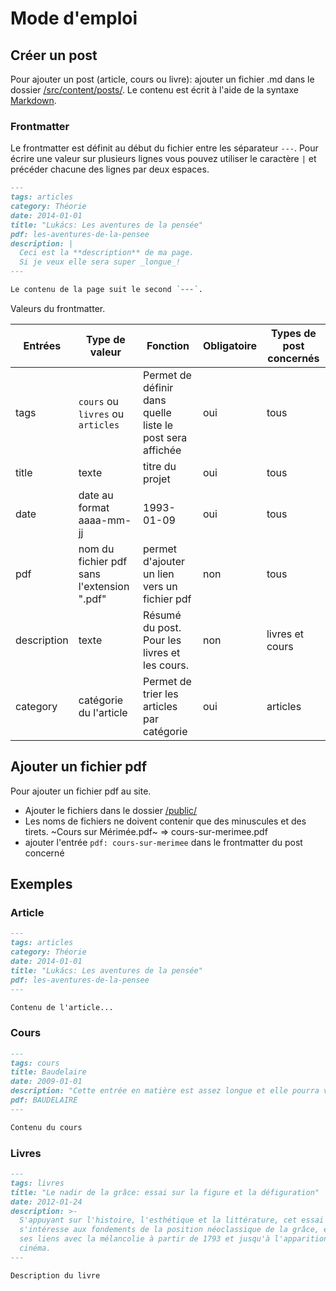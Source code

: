# Mode d'emploi

## Créer un post

Pour ajouter un post (article, cours ou livre): ajouter un fichier .md dans le dossier [/src/content/posts/](/src/content/posts/).
Le contenu est écrit à l'aide de la syntaxe [Markdown](https://www.markdownguide.org/cheat-sheet/). 

### Frontmatter

Le frontmatter est définit au début du fichier entre les séparateur `---`.
Pour écrire une valeur sur plusieurs lignes vous pouvez utiliser le caractère `|` et précéder chacune des lignes par deux espaces.

```md
---
tags: articles
category: Théorie
date: 2014-01-01
title: "Lukács: Les aventures de la pensée"
pdf: les-aventures-de-la-pensee
description: |
  Ceci est la **description** de ma page.
  Si je veux elle sera super _longue_!
---

Le contenu de la page suit le second `---`.
```

Valeurs du frontmatter.

| Entrées     | Type de valeur                             | Fonction                                                  | Obligatoire | Types de post concernés |
| ----------- | ------------------------------------------ | --------------------------------------------------------- | ----------- | ----------------------- |
| tags        | `cours` ou `livres` ou `articles`          | Permet de définir dans quelle liste le post sera affichée | oui         | tous                    |
| title       | texte                                      | titre du projet                                           | oui         | tous                    |
| date        | date au format aaaa-mm-jj                  | 1993-01-09                                                | oui         | tous                    |
| pdf         | nom du fichier pdf sans l'extension ".pdf" | permet d'ajouter un lien vers un fichier pdf              | non         | tous                    |
| description | texte                                      | Résumé du post. Pour les livres et les cours.             | non         | livres et cours         |
| category    | catégorie du l'article                     | Permet de trier les articles par catégorie                | oui         | articles                |

## Ajouter un fichier pdf

Pour ajouter un fichier pdf au site.

- Ajouter le fichiers dans le dossier [/public/](/public/)
- Les noms de fichiers ne doivent contenir que des minuscules et des tirets. ~Cours sur Mérimée.pdf~ => cours-sur-merimee.pdf
- ajouter l'entrée `pdf: cours-sur-merimee` dans le frontmatter du post concerné

## Exemples

### Article

```md
---
tags: articles
category: Théorie
date: 2014-01-01
title: "Lukács: Les aventures de la pensée"
pdf: les-aventures-de-la-pensee
---

Contenu de l'article...
```

### Cours

```md
---
tags: cours
title: Baudelaire
date: 2009-01-01
description: "Cette entrée en matière est assez longue et elle pourra vous sembler parfois éloignée du sujet – je pense en particulier au développement sur la perspective et au développement sur Les Grotesques de Gautier, qui me semblent pourtant très utiles et même nécessaires."
pdf: BAUDELAIRE
---

Contenu du cours
```

### Livres

```md
---
tags: livres
title: "Le nadir de la grâce: essai sur la figure et la défiguration"
date: 2012-01-24
description: >-
  S'appuyant sur l'histoire, l'esthétique et la littérature, cet essai
  s'intéresse aux fondements de la position néoclassique de la grâce, et montre
  ses liens avec la mélancolie à partir de 1793 et jusqu'à l'apparition du
  cinéma.
---

Description du livre
```
